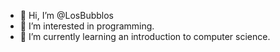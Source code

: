 - 👋 Hi, I’m @LosBubblos
- 👀 I’m interested in programming.
- 🌱 I’m currently learning an introduction to computer science.
<!---
LosBubblos/LosBubblos is a ✨ special ✨ repository because its `README.md` (this file) appears on your GitHub profile.
You can click the Preview link to take a look at your changes.
--->
